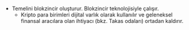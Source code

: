 - Temelini blokzincir oluşturur. Blokzincir teknolojisiyle çalışır.
	- Kripto para birimleri dijital varlık olarak kullanılır ve geleneksel finansal aracılara olan ihtiyacı (bkz. Takas odaları) ortadan kaldırır.